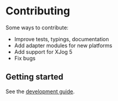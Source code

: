# Contributing

Some ways to contribute:

- Improve tests, typings, documentation
- Add adapter modules for new platforms
- Add support for XJog 5
- Fix bugs

## Getting started

See the [development guide](contributing/development.md).
